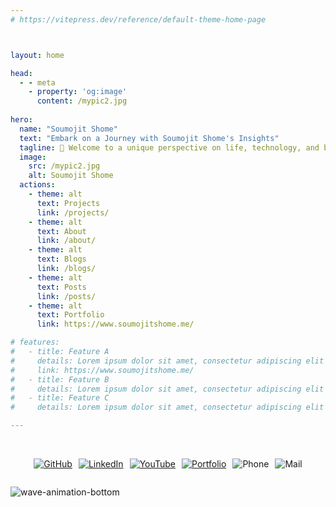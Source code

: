 ```yaml
---
# https://vitepress.dev/reference/default-theme-home-page



layout: home

head:
  - - meta
    - property: 'og:image'
      content: /mypic2.jpg
      
hero:
  name: "Soumojit Shome"
  text: "Embark on a Journey with Soumojit Shome's Insights"
  tagline: 🌟 Welcome to a unique perspective on life, technology, and beyond – join Soumojit Shome as he unveils a treasure trove of thoughts, experiences, and knowledge on a myriad of topics. This blog is not just a collection of words; it's an invitation to explore the world through Soumojit's eyes.
  image:
    src: /mypic2.jpg
    alt: Soumojit Shome
  actions:
    - theme: alt
      text: Projects
      link: /projects/
    - theme: alt
      text: About
      link: /about/
    - theme: alt
      text: Blogs
      link: /blogs/
    - theme: alt
      text: Posts
      link: /posts/
    - theme: alt
      text: Portfolio
      link: https://www.soumojitshome.me/

# features:
#   - title: Feature A
#     details: Lorem ipsum dolor sit amet, consectetur adipiscing elit
#     link: https://www.soumojitshome.me/
#   - title: Feature B
#     details: Lorem ipsum dolor sit amet, consectetur adipiscing elit
#   - title: Feature C
#     details: Lorem ipsum dolor sit amet, consectetur adipiscing elit

---
```


<br>


<div style="display: flex; justify-content: center; flex-wrap: wrap; gap: 10px;">
 
[![GitHub](/assets/badge/github-badge.svg)](https://github.com/Soumojitshome2023) 

[![LinkedIn](/assets/badge/linkedin-badge.svg)](https://www.linkedin.com/in/soumojit-shome-90a190241)
  
[![YouTube](/assets/badge/youtube-badge.svg)](https://youtube.com/@soumojitshome)

[![Portfolio](/assets/badge/Portfolio-badge.svg)](https://www.soumojitshome.me/)

![Phone](/assets/badge/MyPhone-badge.svg)

![Mail](/assets/badge/MyMail-badge.svg)
  
</div> 

![wave-animation-bottom](/assets/wave-animation-bottom.svg)